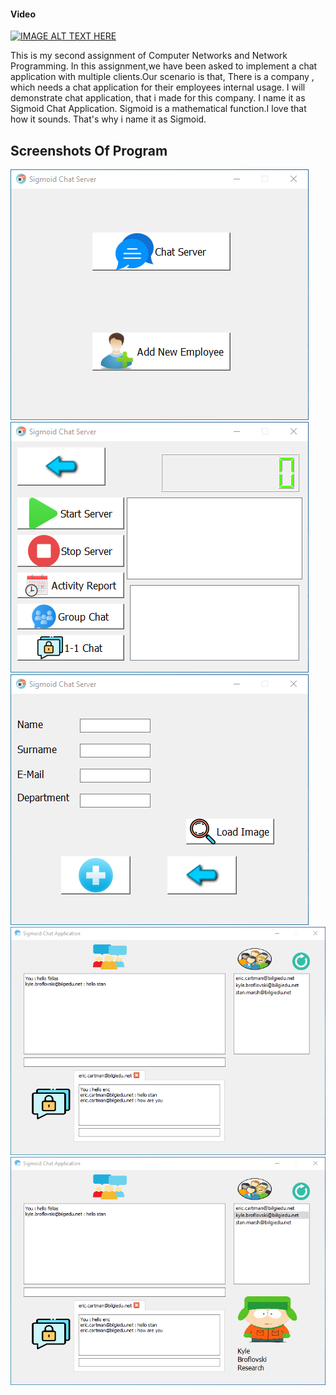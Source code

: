 #### Video ####

[![IMAGE ALT TEXT HERE](https://img.youtube.com/vi/cwEg2y0dHCM/0.jpg)](https://www.youtube.com/watch?v=cwEg2y0dHCM)

This is my second assignment of Computer Networks and Network Programming. In this assignment,we have been asked to implement a chat application with multiple clients.Our scenario is that, There is a company , which needs a chat application for their employees internal usage. I will demonstrate chat application, that i made for this company. I name it as Sigmoid Chat Application. Sigmoid is a mathematical function.I love that how it sounds. That's why i name it as Sigmoid.


## Screenshots Of Program
<img src="Screenshots/1.png"/>
<img src="Screenshots/2.png"/>
<img src="Screenshots/3.png"/>
<img src="Screenshots/4.png"/>
<img src="Screenshots/5.png"/>
